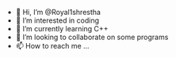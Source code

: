 - 👋 Hi, I’m @Royal1shrestha
- 👀 I’m interested in coding
- 🌱 I’m currently learning C++
- 💞️ I’m looking to collaborate on some programs
- 📫 How to reach me ...

<!---
Royal1shrestha/Royal1shrestha is a ✨ special ✨ repository because its `README.md` (this file) appears on your GitHub profile.
You can click the Preview link to take a look at your changes.
--->
